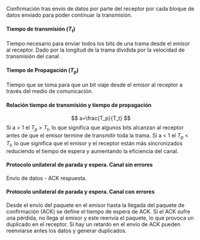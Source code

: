 Confirmación tras envío de datos por parte del receptor por cada bloque de datos enviado para poder continuar la transmisión. 
#### Tiempo de transmisión ($T_t$)
Tiempo necesario para enviar todos los bits de una trama desde el emisor al receptor. Dado por la longitud de la trama dividida por la velocidad de transmisión del canal .
#### Tiempo de Propagación ($T_p$)
Tiempo que se toma para que un bit viaje desde el emisor al receptor a través del medio de comunicación. 
#### Relación tiempo de transmisión y tiempo de propagación
$$ a=\frac{T_p}{T_t} $$
Si a > 1 el $T_p$ > $T_t$, lo que significa que algunos bits alcanzan al receptor antes de que el emisor termine de transmitir toda la trama. 
Si a < 1 el $T_p$ < $T_t$, lo que significa que el emisor y el receptor están más sincronizados reduciendo el tiempo de espera y aumentando la eficiencia del canal. 
#### Protocolo unilateral de parada y espera. Canal sin errores
Envío de datos - ACK respuesta.
#### Protocolo unilateral de parada y espera. Canal con errores
Desde el envío del paquete en el emisor hasta la llegada del paquete de confirmación (ACK) se define el tiempo de espera de ACK. 
Si el ACK sufre una pérdida, no llega al emisor y este reenvía el paquete, lo que provoca un duplicado en el receptor.
Si hay un retardo en el envío de ACK pueden reenviarse antes los datos y generar duplicados.
